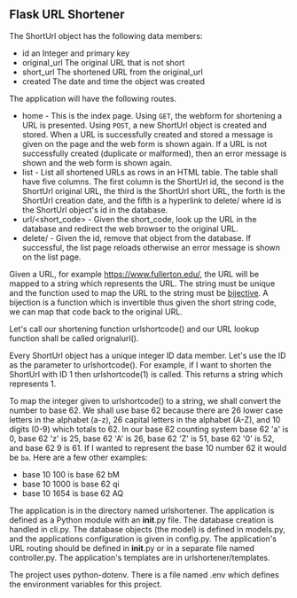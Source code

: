 ##  Flask URL Shortener

The ShortUrl object has the following data members:
  
  * id an Integer and primary key
  * original_url The original URL that is not short
  * short_url The shortened URL from the original_url
  * created The date and time the object was created

The application will have the following routes. 

* home - This is the index page. Using `GET`, the webform for shortening a URL is presented. Using `POST`, a new ShortUrl object is created and stored. When a URL is successfully created and stored a message is given on the page and the web form is shown again. If a URL is not successfully created (duplicate or malformed), then an error message is shown and the web form is shown again.
* list - List all shortened URLs as rows in an HTML table. The table shall have five columns. The first column is the ShortUrl id, the second is the ShortUrl original URL, the third is the ShortUrl short URL, the forth is the ShortUrl creation date, and the fifth is a hyperlink to delete/<id> where id is the ShortUrl object's id in the database.
* url/<short_code> - Given the short_code, look up the URL in the database and redirect the web browser to the original URL.
* delete/<id> - Given the id, remove that object from the database. If successful, the list page reloads otherwise an error message is shown on the list page.

Given a URL, for example https://www.fullerton.edu/, the URL will be mapped to a string which represents the URL. The string must be unique and the function used to map the URL to the string must be [bijective](https://en.wikipedia.org/wiki/Bijection). A bijection is a function which is invertible thus given the short string code, we can map that code back to the original URL.

Let's call our shortening function urlshortcode() and our URL lookup function shall be called orignalurl().

Every ShortUrl object has a unique integer ID data member. Let's use the ID as the parameter to urlshortcode(). For example, if I want to shorten the ShortUrl with ID 1 then urlshortcode(1) is called. This returns a string which represents 1.

To map the integer given to urlshortcode() to a string, we shall convert the number to base 62. We shall use base 62 because there are 26 lower case letters in the alphabet (a-z), 26 capital letters in the alphabet (A-Z), and 10 digits (0-9) which totals to 62. In our base 62 counting system base 62 'a' is 0, base 62 'z' is 25, base 62 'A' is 26, base 62 'Z' is 51, base 62 '0' is 52, and base 62 9 is 61. If I wanted to represent the base 10 number 62 it would be `ba`. Here are a few other examples:

* base 10 100 is base 62 bM
* base 10 1000 is base 62 qi
* base 10 1654 is base 62 AQ

The application is in the directory named urlshortener. The application is defined as a Python module with an __init__.py file. The database creation is handled in cli.py. The database objects (the model) is defined in models.py, and the applications configuration is given in config.py. The application's URL routing should be defined in __init__.py or in a separate file named controller.py. The application's templates are in urlshortener/templates.

The project uses python-dotenv. There is a file named .env which defines the environment variables for this project.

 

